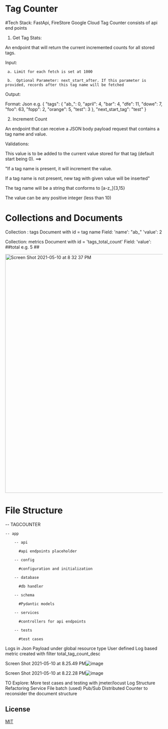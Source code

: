 # Tag Counter

#Tech Stack: FastApi, FireStore Google Cloud
Tag Counter consists of api end points
1. Get Tag Stats:

An endpoint that will return the current incremented counts for all stored tags.

Input:

     a. Limit for each fetch is set at 1000

     b.  Optional Parameter: next_start_after. If this parameter is provided, records after this tag name will be fetched

Output:
   
Format: Json
e.g.
{
  "tags": {
    "ab_": 0,
    "april": 4,
    "bar": 4,
    "dfe": 11,
    "dowe": 7,
    "foo": 63,
    "fopp": 2,
    "orange": 5,
    "test": 3
  },
  "next_start_tag": "test"
}

2. Increment Count

An endpoint that can receive a JSON body payload request that contains a tag name and value.


Validations:

This value is to be added to the current value stored for that tag (default start being 0). ==>

"If a tag name is present, it will increment the value.

If a tag name is not present, new tag with given value will be inserted"

The tag name will be a string that conforms to [a-z_]{3,15}


The value can be any positive integer (less than 10)

# Collections and Documents
Collection : tags
Document with id = tag name
Field: 'name': "ab_"
        'value': 2

Collection: metrics
Document with id = 'tags_total_count'
Field: 'value': ##total e.g. 5 ##

<img width="761" alt="Screen Shot 2021-05-10 at 8 32 37 PM" src="https://user-images.githubusercontent.com/62027571/117754289-e3504500-b1ce-11eb-9705-8ee500928ac9.png">

# File Structure

-- TAGCOUNTER

    -- app

        -- api

          #api endpoints placeholder

        -- config

          #configuration and initialization

        -- database

          #db handler

        -- schema

          #Pydantic models

        -- services

          #controllers for api endpoints

        -- tests
        
          #test cases
Logs in Json Payload under global resource type
User defined Log based metric created with filter total_tag_count_desc

Screen Shot 2021-05-10 at 8.25.49 PM![image](https://user-images.githubusercontent.com/62027571/117753811-f7e00d80-b1cd-11eb-997d-d68a9160e369.png)

Screen Shot 2021-05-10 at 8.22.28 PM![image](https://user-images.githubusercontent.com/62027571/117753596-9881fd80-b1cd-11eb-83a0-78178ace9853.png)


TO Explore:
More test cases and testing with jmeter/locust
Log Structure
Refactoring Service File
batch (used)
Pub/Sub
Distributed Counter to reconsider the document structure
## License
[MIT](https://choosealicense.com/licenses/mit/)
